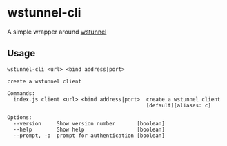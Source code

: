# wstunnel-cli

A simple wrapper around [wstunnel](https://github.com/mhzed/wstunnel)

## Usage

```
wstunnel-cli <url> <bind address|port>

create a wstunnel client

Commands:
  index.js client <url> <bind address|port>  create a wstunnel client
                                             [default][aliases: c]

Options:
  --version     Show version number       [boolean]
  --help        Show help                 [boolean]
  --prompt, -p  prompt for authentication [boolean]
```
